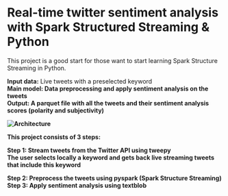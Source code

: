 <H1>Real-time twitter sentiment analysis with Spark Structured Streaming & Python </H1>

This project is a good start for those want to start learning Spark Structure Streaming in Python. <br>

<b> Input data:</b> Live tweets with a preselected keyword <br>
<b>Main model:<b> Data preprocessing and apply sentiment analysis on the tweets <br>
<b>Output:<b> A parquet file with all the tweets and their sentiment analysis scores (polarity and subjectivity) <br>

![Architecture](https://github.com/stamatelou/twitter_sentiment_analysis/blob/master/architecture.png)

This project consists of 3 steps: <br>

Step 1: Stream tweets from the Twitter API using tweepy<br>
The user selects locally a keyword and gets back live streaming tweets that include this keyword

Step 2: Preprocess the tweets using pyspark (Spark Structure Streaming)<br>
Step 3: Apply sentiment analysis using textblob <br>



